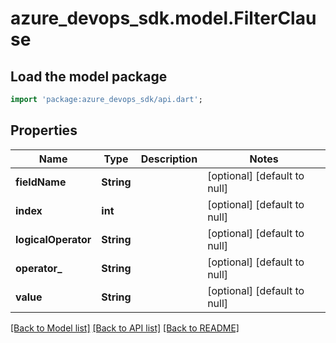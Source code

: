 # azure_devops_sdk.model.FilterClause

## Load the model package
```dart
import 'package:azure_devops_sdk/api.dart';
```

## Properties
Name | Type | Description | Notes
------------ | ------------- | ------------- | -------------
**fieldName** | **String** |  | [optional] [default to null]
**index** | **int** |  | [optional] [default to null]
**logicalOperator** | **String** |  | [optional] [default to null]
**operator_** | **String** |  | [optional] [default to null]
**value** | **String** |  | [optional] [default to null]

[[Back to Model list]](../README.md#documentation-for-models) [[Back to API list]](../README.md#documentation-for-api-endpoints) [[Back to README]](../README.md)


